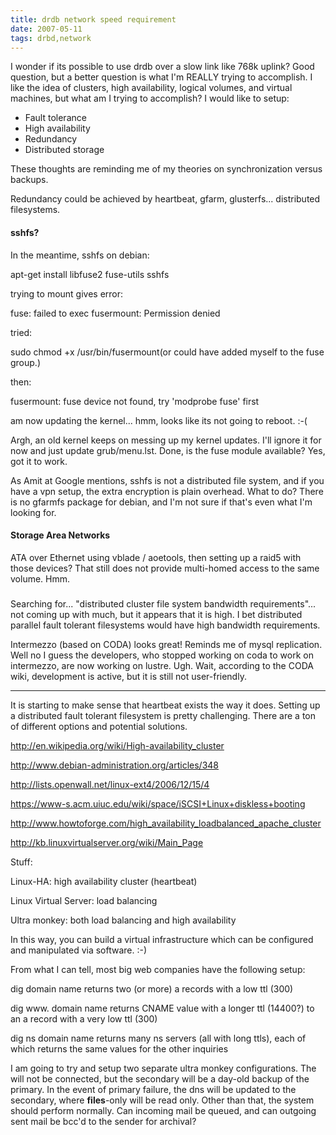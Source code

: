 ```yaml
---
title: drdb network speed requirement
date: 2007-05-11
tags: drbd,network
---
```

I wonder if its possible to use drdb over a slow link like 768k uplink? Good question, but a better question is what I'm REALLY trying to accomplish. I like the idea of clusters, high availability, logical volumes, and virtual machines, but what am I trying to accomplish? I would like to setup:

<ul><li>Fault tolerance</li><li>High availability</li><li>Redundancy</li><li>Distributed storage</li></ul>

These thoughts are reminding me of my theories on synchronization versus backups.

Redundancy could be achieved by heartbeat, gfarm, glusterfs... distributed filesystems.

#### sshfs?

In the meantime, sshfs on debian:

apt-get install libfuse2 fuse-utils sshfs

trying to mount gives error:

fuse: failed to exec fusermount: Permission denied

tried:

sudo chmod +x /usr/bin/fusermount(or could have added myself to the fuse group.)

then:

fusermount: fuse device not found, try 'modprobe fuse' first

am now updating the kernel... hmm, looks like its not going to reboot. :-(

Argh, an old kernel keeps on messing up my kernel updates. I'll ignore it for now and just update grub/menu.lst. Done, is the fuse module available? Yes, got it to work.

As Amit at Google mentions, sshfs is not a distributed file system, and if you have a vpn setup, the extra encryption is plain overhead. What to do? There is no gfarmfs package for debian, and I'm not sure if that's even what I'm looking for.

#### Storage Area Networks

ATA over Ethernet using vblade / aoetools, then setting up a raid5 with those devices? That still does not provide multi-homed access to the same volume. Hmm.
<h3></h3>

Searching for... "distributed cluster file system bandwidth requirements"... not coming up with much, but it appears that it is high. I bet distributed parallel fault tolerant filesystems would have high bandwidth requirements.

Intermezzo (based on CODA) looks great! Reminds me of mysql replication. Well no I guess the developers, who stopped working on coda to work on intermezzo, are now working on lustre. Ugh. Wait, according to the CODA wiki, development is active, but it is still not user-friendly.<hr/>

It is starting to make sense that heartbeat exists the way it does. Setting up a distributed fault tolerant filesystem is pretty challenging. There are a ton of different options and potential solutions.

<a href="http://en.wikipedia.org/wiki/High-availability_cluster">http://en.wikipedia.org/wiki/High-availability_cluster</a>

<a href="http://www.debian-administration.org/articles/348">http://www.debian-administration.org/articles/348</a>

<a href="http://lists.openwall.net/linux-ext4/2006/12/15/4">http://lists.openwall.net/linux-ext4/2006/12/15/4</a>

<a href="https://www-s.acm.uiuc.edu/wiki/space/iSCSI+Linux+diskless+booting">

https://www-s.acm.uiuc.edu/wiki/space/iSCSI+Linux+diskless+booting</a>

<a href="http://www.howtoforge.com/high_availability_loadbalanced_apache_cluster">http://www.howtoforge.com/high_availability_loadbalanced_apache_cluster</a>

<a href="http://kb.linuxvirtualserver.org/wiki/Main_Page">http://kb.linuxvirtualserver.org/wiki/Main_Page</a>

Stuff:

Linux-HA: high availability cluster (heartbeat)

Linux Virtual Server: load balancing

Ultra monkey:  both load balancing and high availability

In this way, you can build a virtual infrastructure which can be configured and manipulated via software. :-)

From what I can tell, most big web companies have the following setup:

dig domain name returns two (or more) a records with a low ttl (300)

dig www. domain name returns CNAME value with a longer ttl (14400?) to an a record with a very low ttl (300)

dig ns domain name returns many ns servers (all with long ttls), each of which returns the same values for the other inquiries

I am going to try and setup two separate ultra monkey configurations. The will not be connected, but the secondary will be a day-old backup of the primary. In the event of primary failure, the dns will be updated to the secondary, where <b>files</b>-only will be read only. Other than that, the system should perform normally. Can incoming mail be queued, and can outgoing sent mail be bcc'd to the sender for archival?

